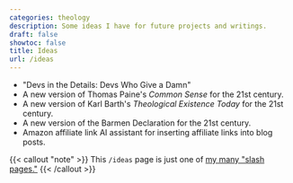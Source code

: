 ```yaml
---
categories: theology
description: Some ideas I have for future projects and writings.
draft: false
showtoc: false
title: Ideas
url: /ideas
---
```


- "Devs in the Details: Devs Who Give a Damn"
- A new version of Thomas Paine's *Common Sense* for the 21st century.
- A new version of Karl Barth's *Theological Existence Today* for the 21st century.
- A new version of the Barmen Declaration for the 21st century.
- Amazon affiliate link AI assistant for inserting affiliate links into blog posts.

{{< callout "note" >}}
This `/ideas` page is just one of [my many "slash pages."](/slashes)
{{< /callout >}}